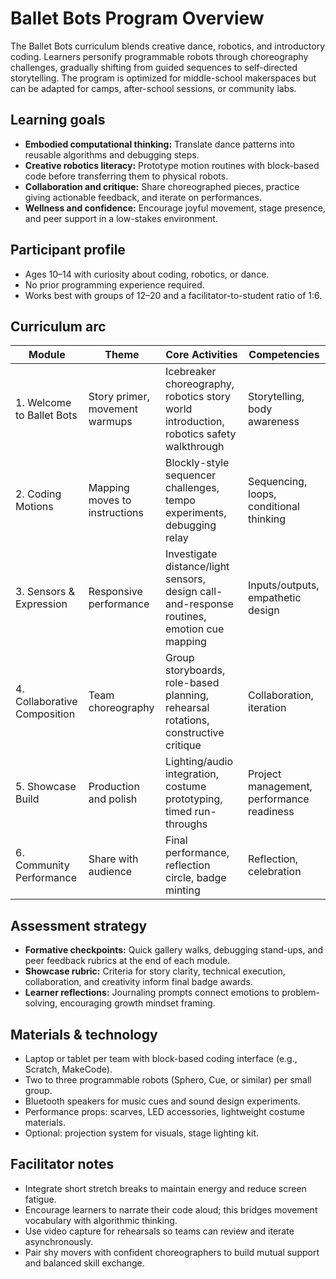 # Ballet Bots Program Overview

The Ballet Bots curriculum blends creative dance, robotics, and introductory coding. Learners personify programmable robots through choreography challenges, gradually shifting from guided sequences to self-directed storytelling. The program is optimized for middle-school makerspaces but can be adapted for camps, after-school sessions, or community labs.

## Learning goals

- **Embodied computational thinking:** Translate dance patterns into reusable algorithms and debugging steps.
- **Creative robotics literacy:** Prototype motion routines with block-based code before transferring them to physical robots.
- **Collaboration and critique:** Share choreographed pieces, practice giving actionable feedback, and iterate on performances.
- **Wellness and confidence:** Encourage joyful movement, stage presence, and peer support in a low-stakes environment.

## Participant profile

- Ages 10–14 with curiosity about coding, robotics, or dance.
- No prior programming experience required.
- Works best with groups of 12–20 and a facilitator-to-student ratio of 1:6.

## Curriculum arc

| Module | Theme | Core Activities | Competencies |
| --- | --- | --- | --- |
| 1. Welcome to Ballet Bots | Story primer, movement warmups | Icebreaker choreography, robotics story world introduction, robotics safety walkthrough | Storytelling, body awareness |
| 2. Coding Motions | Mapping moves to instructions | Blockly-style sequencer challenges, tempo experiments, debugging relay | Sequencing, loops, conditional thinking |
| 3. Sensors & Expression | Responsive performance | Investigate distance/light sensors, design call-and-response routines, emotion cue mapping | Inputs/outputs, empathetic design |
| 4. Collaborative Composition | Team choreography | Group storyboards, role-based planning, rehearsal rotations, constructive critique | Collaboration, iteration |
| 5. Showcase Build | Production and polish | Lighting/audio integration, costume prototyping, timed run-throughs | Project management, performance readiness |
| 6. Community Performance | Share with audience | Final performance, reflection circle, badge minting | Reflection, celebration |

## Assessment strategy

- **Formative checkpoints:** Quick gallery walks, debugging stand-ups, and peer feedback rubrics at the end of each module.
- **Showcase rubric:** Criteria for story clarity, technical execution, collaboration, and creativity inform final badge awards.
- **Learner reflections:** Journaling prompts connect emotions to problem-solving, encouraging growth mindset framing.

## Materials & technology

- Laptop or tablet per team with block-based coding interface (e.g., Scratch, MakeCode).
- Two to three programmable robots (Sphero, Cue, or similar) per small group.
- Bluetooth speakers for music cues and sound design experiments.
- Performance props: scarves, LED accessories, lightweight costume materials.
- Optional: projection system for visuals, stage lighting kit.

## Facilitator notes

- Integrate short stretch breaks to maintain energy and reduce screen fatigue.
- Encourage learners to narrate their code aloud; this bridges movement vocabulary with algorithmic thinking.
- Use video capture for rehearsals so teams can review and iterate asynchronously.
- Pair shy movers with confident choreographers to build mutual support and balanced skill exchange.

